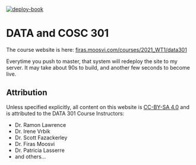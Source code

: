 [![deploy-book](https://github.com/ubco-cmps/data301_course/actions/workflows/main.yml/badge.svg?branch=main)](https://github.com/ubco-cmps/data301_course/actions/workflows/main.yml)

# DATA and COSC 301

The course website is here: [firas.moosvi.com/courses/2021_WT1/data301](https://firas.moosvi.com/courses/2021_ST2/data301)

Everytime you push to master, that system will redeploy the site to my server.
It may take about 90s to build, and another few seconds to become live.

## Attribution

Unless specified explicitly, all content on this website is [CC-BY-SA 4.0](https://creativecommons.org/licenses/by-sa/4.0/) and is attributed to the DATA 301 Course Instructors:

- Dr. Ramon Lawrence
- Dr. Irene Vrbik
- Dr. Scott Fazackerley
- Dr. Firas Moosvi
- Dr. Patricia Lasserre
- and others...
